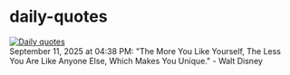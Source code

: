 # daily-quotes
[![Daily quotes](https://github.com/ceepu8/daily-quotes/actions/workflows/daily-quote.yml/badge.svg)](https://github.com/ceepu8/daily-quotes/actions/workflows/daily-quote.yml)<br/>
September 11, 2025 at 04:38 PM: "The More You Like Yourself, The Less You Are Like Anyone Else, Which Makes You Unique." - Walt Disney
